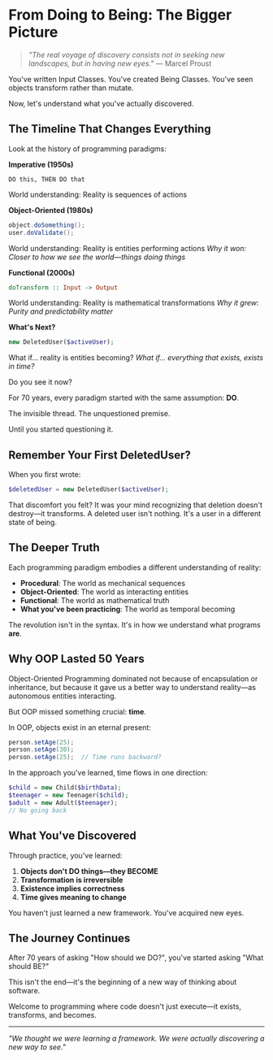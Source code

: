# From Doing to Being: The Bigger Picture

> *"The real voyage of discovery consists not in seeking new landscapes, but in having new eyes."* — Marcel Proust

You've written Input Classes. You've created Being Classes. You've seen objects transform rather than mutate.

Now, let's understand what you've actually discovered.

## The Timeline That Changes Everything

Look at the history of programming paradigms:

**Imperative (1950s)**
```
DO this, THEN DO that
```
World understanding: Reality is sequences of actions

**Object-Oriented (1980s)**  
```java
object.doSomething();
user.doValidate();
```
World understanding: Reality is entities performing actions
*Why it won: Closer to how we see the world—things doing things*

**Functional (2000s)**
```haskell
doTransform :: Input -> Output
```
World understanding: Reality is mathematical transformations
*Why it grew: Purity and predictability matter*

**What's Next?**
```php
new DeletedUser($activeUser);
```
What if... reality is entities becoming?
*What if... everything that exists, exists in time?*

Do you see it now?

For 70 years, every paradigm started with the same assumption: **DO**.

The invisible thread. The unquestioned premise.

Until you started questioning it.

## Remember Your First DeletedUser?

When you first wrote:
```php
$deletedUser = new DeletedUser($activeUser);
```

That discomfort you felt? It was your mind recognizing that deletion doesn't destroy—it transforms. A deleted user isn't nothing. It's a user in a different state of being.

## The Deeper Truth

Each programming paradigm embodies a different understanding of reality:

- **Procedural**: The world as mechanical sequences
- **Object-Oriented**: The world as interacting entities  
- **Functional**: The world as mathematical truth
- **What you've been practicing**: The world as temporal becoming

The revolution isn't in the syntax. It's in how we understand what programs **are**.

## Why OOP Lasted 50 Years

Object-Oriented Programming dominated not because of encapsulation or inheritance, but because it gave us a better way to understand reality—as autonomous entities interacting.

But OOP missed something crucial: **time**.

In OOP, objects exist in an eternal present:
```java
person.setAge(25);
person.setAge(30);
person.setAge(25);  // Time runs backward?
```

In the approach you've learned, time flows in one direction:
```php
$child = new Child($birthData);
$teenager = new Teenager($child);
$adult = new Adult($teenager);
// No going back
```

## What You've Discovered

Through practice, you've learned:

1. **Objects don't DO things—they BECOME**
2. **Transformation is irreversible**  
3. **Existence implies correctness**
4. **Time gives meaning to change**

You haven't just learned a new framework. You've acquired new eyes.

## The Journey Continues

After 70 years of asking "How should we DO?", you've started asking "What should BE?"

This isn't the end—it's the beginning of a new way of thinking about software.

Welcome to programming where code doesn't just execute—it exists, transforms, and becomes.

---

*"We thought we were learning a framework. We were actually discovering a new way to see."*